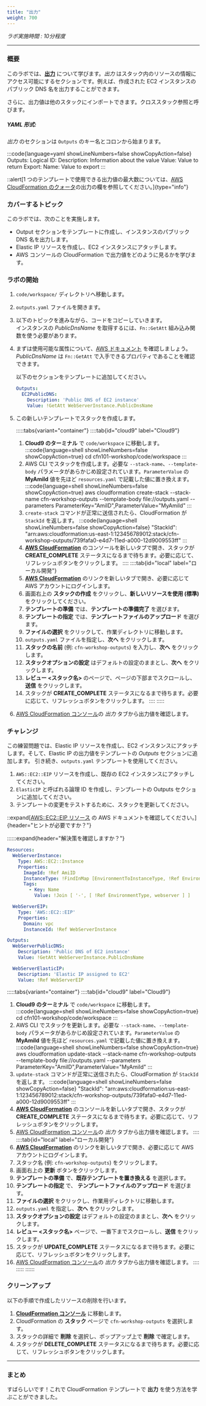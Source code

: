 ```yaml
---
title: "出力"
weight: 700
---
```


_ラボ実施時間 : 10分程度_

---

### 概要

このラボでは、**[出力](https://docs.aws.amazon.com/ja_jp/AWSCloudFormation/latest/UserGuide/outputs-section-structure.html)** について学びます。_出力_ はスタック内のリソースの情報にアクセス可能にするセクションです。例えば、作成された EC2 インスタンスのパブリック DNS 名を出力することができます。

さらに、出力値は他のスタックにインポートできます。クロススタック参照と呼びます。

##### YAML 形式:
_出力_ のセクションは `Outputs` のキー名とコロンから始まります。

:::code{language=yaml showLineNumbers=false showCopyAction=false}
Outputs:
  Logical ID:
    Description: Information about the value
    Value: Value to return
    Export:
      Name: Value to export
:::

::alert[1 つのテンプレートで使用できる出力値の最大数については、[AWS CloudFormation のクォータ](https://docs.aws.amazon.com/ja_jp/AWSCloudFormation/latest/UserGuide/cloudformation-limits.html)の出力の欄を参照してください。]{type="info"}

### カバーするトピック
このラボでは、次のことを実施します。

+ Output セクションをテンプレートに作成し、インスタンスのパブリック DNS 名を出力します。
+ Elastic IP リソースを作成し、EC2 インスタンスにアタッチします。
+ AWS コンソールの CloudFormation で出力値をどのように見るかを学びます。

### ラボの開始

1. `code/workspace/` ディレクトリへ移動します。
1. `outputs.yaml` ファイルを開きます。
1. 以下のトピックを進みながら、コードをコピーしていきます。\
インスタンスの _PublicDnsName_ を取得するには、`Fn::GetAtt` 組み込み関数を使う必要があります。
1. まずは使用可能な属性について、[AWS ドキュメント](https://docs.aws.amazon.com/ja_jp/AWSCloudFormation/latest/UserGuide/aws-properties-ec2-instance.html#aws-properties-ec2-instance-return-values) を確認しましょう。_PublicDnsName_ は `Fn::GetAtt` で入手できるプロパティであることを確認できます。

    以下のセクションをテンプレートに追加してください。
    ```yaml
    Outputs:
      EC2PublicDNS:
        Description: 'Public DNS of EC2 instance'
        Value: !GetAtt WebServerInstance.PublicDnsName
    ```

1. この新しいテンプレートでスタックを作成します。

    :::::tabs{variant="container"}
    ::::tab{id="cloud9" label="Cloud9"}
    1. **Cloud9 のターミナル** で `code/workspace` に移動します。
    :::code{language=shell showLineNumbers=false showCopyAction=true}
    cd cfn101-workshop/code/workspace
    :::
    1. AWS CLI でスタックを作成します。必要な `--stack-name`、`--template-body` パラメータがあらかじめ設定されています。`ParameterValue` の **MyAmiId** 値を先ほど `resources.yaml` で記載した値に置き換えます。
    :::code{language=shell showLineNumbers=false showCopyAction=true}
    aws cloudformation create-stack --stack-name cfn-workshop-outputs --template-body file://outputs.yaml --parameters ParameterKey="AmiID",ParameterValue="MyAmiId"
    :::
    1. `create-stack` コマンドが正常に送信されたら、CloudFormation が `StackId` を返します。
    :::code{language=shell showLineNumbers=false showCopyAction=false}
    "StackId": "arn:aws:cloudformation:us-east-1:123456789012:stack/cfn-workshop-outputs/739fafa0-e4d7-11ed-a000-12d9009553ff"
    :::
    1. **[AWS CloudFormation](https://console.aws.amazon.com/cloudformation)** のコンソールを新しいタブで開き、スタックが **CREATE_COMPLETE** ステータスになるまで待ちます。必要に応じて、リフレッシュボタンをクリックします。
    ::::
    ::::tab{id="local" label="ローカル開発"}
    1. **[AWS CloudFormation](https://console.aws.amazon.com/cloudformation)** のリンクを新しいタブで開き、必要に応じて AWS アカウントにログインします。
    1. 画面右上の **スタックの作成** をクリックし、**新しいリソースを使用 (標準)** をクリックしてください。
    1. **テンプレートの準備** では、**テンプレートの準備完了** を選びます。
    1. **テンプレートの指定** では、**テンプレートファイルのアップロード** を選びます。
    1. **ファイルの選択** をクリックして、作業ディレクトリに移動します。
    1. `outputs.yaml` ファイルを指定し、**次へ** をクリックします。
    1. **スタックの名前** (例: `cfn-workshop-outputs`) を入力し、**次へ** をクリックします。
    1. **スタックオプションの設定** はデフォルトの設定のままとし、**次へ** をクリックします。
    1. **レビュー <スタック名>** のページで、ページの下部までスクロールし、**送信** をクリックします。
    1. スタックが **CREATE_COMPLETE** ステータスになるまで待ちます。必要に応じて、リフレッシュボタンをクリックします。
    ::::
    :::::

1. [AWS CloudFormation コンソール](https://console.aws.amazon.com/cloudformation)の _出力_ タブから出力値を確認します。

### チャレンジ

この練習問題では、Elastic IP リソースを作成し、EC2 インスタンスにアタッチします。そして、Elastic IP の出力値をテンプレートの _Outputs_ セクションに追加します。
引き続き、`outputs.yaml` テンプレートを使用してください。

1. `AWS::EC2::EIP` リソースを作成し、既存の EC2 インスタンスにアタッチしてください。
1. `ElasticIP` と呼ばれる論理 ID を作成し、テンプレートの Outputs セクションに追加してください。
1. テンプレートの変更をテストするために、スタックを更新してください。

::expand[[AWS::EC2::EIP リソース](https://docs.aws.amazon.com/ja_jp/AWSCloudFormation/latest/UserGuide/aws-resource-ec2-eip.html) の AWS ドキュメントを確認してください。]{header="ヒントが必要ですか？"}

::::::expand{header="解決策を確認しますか？"}
  ```yaml
  Resources:
    WebServerInstance:
      Type: AWS::EC2::Instance
      Properties:
        ImageId: !Ref AmiID
        InstanceType: !FindInMap [EnvironmentToInstanceType, !Ref EnvironmentType, InstanceType]
        Tags:
          - Key: Name
            Value: !Join [ '-', [ !Ref EnvironmentType, webserver ] ]

    WebServerEIP:
      Type: 'AWS::EC2::EIP'
      Properties:
        Domain: vpc
        InstanceId: !Ref WebServerInstance

  Outputs:
    WebServerPublicDNS:
      Description: 'Public DNS of EC2 instance'
      Value: !GetAtt WebServerInstance.PublicDnsName

    WebServerElasticIP:
      Description: 'Elastic IP assigned to EC2'
      Value: !Ref WebServerEIP
  ```
:::::tabs{variant="container"}
::::tab{id="cloud9" label="Cloud9"}
1. **Cloud9 のターミナル** で `code/workspace` に移動します。
  :::code{language=shell showLineNumbers=false showCopyAction=true}
  cd cfn101-workshop/code/workspace
  :::
1. AWS CLI でスタックを更新します。必要な `--stack-name`、`--template-body` パラメータがあらかじめ設定されています。`ParameterValue` の **MyAmiId** 値を先ほど `resources.yaml` で記載した値に置き換えます。
  :::code{language=shell showLineNumbers=false showCopyAction=true}
  aws cloudformation update-stack --stack-name cfn-workshop-outputs --template-body file://outputs.yaml --parameters ParameterKey="AmiID",ParameterValue="MyAmiId"
  :::
1. `update-stack` コマンドが正常に送信されたら、CloudFormation が `StackId` を返します。
  :::code{language=shell showLineNumbers=false showCopyAction=false}
  "StackId": "arn:aws:cloudformation:us-east-1:123456789012:stack/cfn-workshop-outputs/739fafa0-e4d7-11ed-a000-12d9009553ff"
  :::
1. **[AWS CloudFormation](https://console.aws.amazon.com/cloudformation)** のコンソールを新しいタブで開き、スタックが **CREATE_COMPLETE** ステータスになるまで待ちます。必要に応じて、リフレッシュボタンをクリックします。
1. [AWS CloudFormation コンソール](https://console.aws.amazon.com/cloudformation)の _出力_ タブから出力値を確認します。
::::
::::tab{id="local" label="ローカル開発"}
1. **[AWS CloudFormation](https://console.aws.amazon.com/cloudformation)** のリンクを新しいタブで開き、必要に応じて AWS アカウントにログインします。
1. スタック名 (例: `cfn-workshop-outputs`) をクリックします。
1. 画面右上の **更新** ボタンをクリックします。
1. **テンプレートの準備** で、**既存テンプレートを置き換える** を選択します。
1. **テンプレートの指定** で、 **テンプレートファイルのアップロード** を選びます。
1. **ファイルの選択** をクリックし、作業用ディレクトリに移動します。
1. `outputs.yaml` を指定し、**次へ** をクリックします。
1. **スタックオプションの設定** はデフォルトの設定のままとし、**次へ** をクリックします。
1. **レビュー <スタック名>** ページで、一番下までスクロールし、**送信** をクリックします。
1. スタックが **UPDATE_COMPLETE** ステータスになるまで待ちます。必要に応じて、リフレッシュボタンをクリックします。
1. [AWS CloudFormation コンソール](https://console.aws.amazon.com/cloudformation)の _出力_ タブから出力値を確認します。
::::
:::::
::::::

### クリーンアップ

以下の手順で作成したリソースの削除を行います。

1. **[CloudFormation コンソール](https://console.aws.amazon.com/cloudformation)** に移動します。
1. CloudFormation の **スタック** ページで `cfn-workshop-outputs` を選択します。
1. スタックの詳細で **削除** を選択し、ポップアップ上で **削除** で確定します。
1. スタックが **DELETE_COMPLETE** ステータスになるまで待ちます。必要に応じて、リフレッシュボタンをクリックします。

---

### まとめ

すばらしいです！これで CloudFormation テンプレートで **出力** を使う方法を学ぶことができました。
